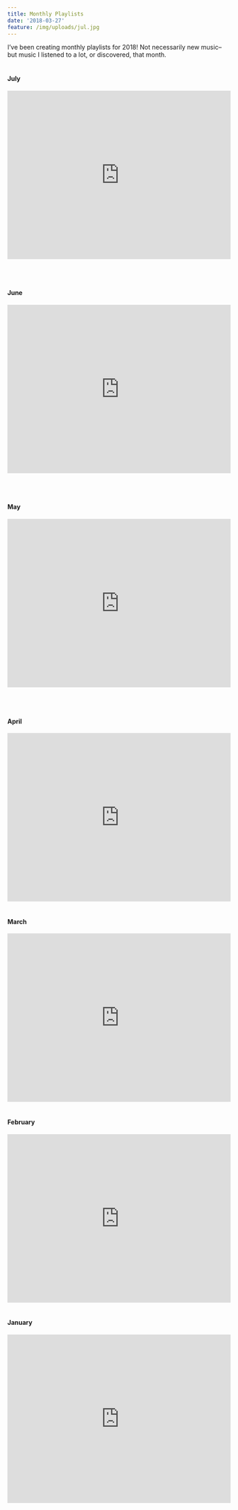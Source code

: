 ```yaml
---
title: Monthly Playlists
date: '2018-03-27'
feature: /img/uploads/jul.jpg
---
```

I’ve been creating monthly playlists for 2018! Not necessarily new music– but music I listened to a lot, or discovered, that month.
<br><br>

#### **July**

<iframe src="https://open.spotify.com/embed/user/121523262/playlist/2jIiu5hdzVaC0HZXrttVSp" width="100%" height="380" frameborder="0" allowtransparency="true" allow="encrypted-media"></iframe>

<br><br>

#### **June**

<iframe src="https://open.spotify.com/embed/user/121523262/playlist/6o0RhaqVProzNybGYRkvUK" width="100%" height="380" frameborder="0" allowtransparency="true" allow="encrypted-media"></iframe>

<br><br>

#### **May**

<iframe src="https://open.spotify.com/embed/user/121523262/playlist/1c7tGKYJXHEjj28AP88YWo" width="100%" height="380" frameborder="0" allowtransparency="true" allow="encrypted-media"></iframe>

<br><br>

#### **April**

<iframe src="https://open.spotify.com/embed/user/121523262/playlist/2T8NwQebAmmzKPa6mxIS1s"
              width="100%" height="380" frameborder="0" allowtransparency="true" allow="encrypted-media"></iframe>
<br><br>

#### **March**

<iframe src="https://open.spotify.com/embed/user/121523262/playlist/3CTptDhoyLtpq2bKZt7Rxn"
              width="100%" height="380" frameborder="0" allowtransparency="true" allow="encrypted-media"></iframe>
<br><br>

#### **February**

<iframe src="https://open.spotify.com/embed/user/121523262/playlist/4RZnzHYnXFL4eaZBajbFW8"
              width="100%" height="380" frameborder="0" allowtransparency="true" allow="encrypted-media"></iframe>
<br><br>

#### **January**

<iframe src="https://open.spotify.com/embed/user/121523262/playlist/6xXezy3Cxh9k1HL60yG8d9"
              width="100%" height="380" frameborder="0" allowtransparency="true" allow="encrypted-media"></iframe>
<br><br>
